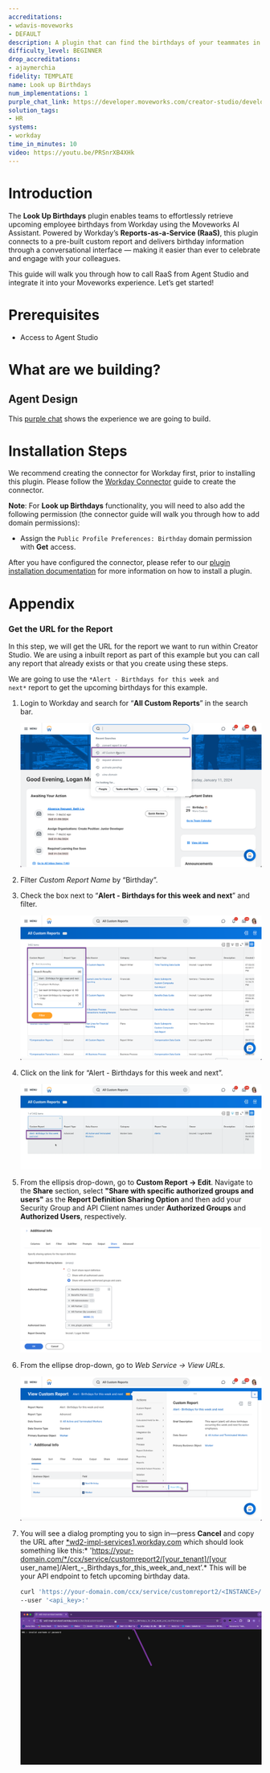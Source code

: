 ```yaml
---
accreditations:
- wdavis-moveworks
- DEFAULT
description: A plugin that can find the birthdays of your teammates in Workday.
difficulty_level: BEGINNER
drop_accreditations:
- ajaymerchia
fidelity: TEMPLATE
name: Look up Birthdays
num_implementations: 1
purple_chat_link: https://developer.moveworks.com/creator-studio/developer-tools/purple-chat/?conversation=%7B%22startTimestamp%22%3A%2211%3A43+AM%22%2C%22messages%22%3A%5B%7B%22parts%22%3A%5B%7B%22richText%22%3A%22Can+you+tell+me+of+any+upcoming+birthdays%3F%22%7D%5D%2C%22role%22%3A%22user%22%7D%2C%7B%22parts%22%3A%5B%7B%22richText%22%3A%22%3Cp%3E%3Cstrong%3EUpcoming+Birthdays%3A%3Cbr%3E%5Cn%3C%2Fstrong%3E%3C%2Fp%3E%5Cn%3Cp%3E1.+April+9%2C+2025%3A%3Cbr%3E%5Cn%26nbsp%3B-+Robin+Sanders%3Cbr%3E%5Cn%26nbsp%3B-+Mason+Webb%3Cbr%3E%5Cn%26nbsp%3B-+Xaviere+Francois%3C%2Fp%3E%5Cn%3Cp%3E%3Cbr%3E%3C%2Fp%3E%5Cn%3Cp%3E2.+April+10%2C+2025%3A%3Cbr%3E%5Cn%26nbsp%3B-+Oliver+Reynolds%3Cbr%3E%5Cn%26nbsp%3B-+Kristin+Sanderson%3Cbr%3E%5Cn%26nbsp%3B-+Jonathan+Quinn%3Cbr%3E%5Cn%26nbsp%3B-+Andrea+Hillis%3Cbr%3E%5Cn%26nbsp%3B-+Hanna+Salo%3Cbr%3E%5Cn%26nbsp%3B-+Bryan+Nagallo%3C%2Fp%3E%5Cn%3Cp%3E%3Cbr%3E%3C%2Fp%3E%5Cn%3Cp%3E3.+April+11%2C+2025%3A%3Cbr%3E%5Cn%26nbsp%3B-+Pricila+Amiel%3C%2Fp%3E%5Cn%3Cp%3E%3Cbr%3E%3C%2Fp%3E%5Cn%3Cp%3E4.+April+12%2C+2025%3A%3Cbr%3E%5Cn%26nbsp%3B-+Laurie+Jenkins%3Cbr%3E%5Cn%26nbsp%3B-+Meredith+Baxter%3Cbr%3E%5Cn%26nbsp%3B-+Carme+Granell+Parellada%3C%2Fp%3E%5Cn%3Cp%3E%3Cbr%3E%3C%2Fp%3E%5Cn%3Cp%3E5.+April+14%2C+2025%3A%3Cbr%3E%5Cn%26nbsp%3B-+Bruce+Morton%3Cbr%3E%5Cn%26nbsp%3B-+Leslie+Boudreau%3Cbr%3E%5Cn%26nbsp%3B-+Juha+Niemi%3C%2Fp%3E%5Cn%3Cp%3E%3Cbr%3E%3C%2Fp%3E%5Cn%3Cp%3E6.+April+15%2C+2025%3A%3Cbr%3E%5Cn%26nbsp%3B-+Isabel+Arguello%3Cbr%3E%5Cn%26nbsp%3B-+Tom+Kerr%3Cbr%3E%5Cn%26nbsp%3B-+Matilda+Thompson+%5BC%5D%3C%2Fp%3E%5Cn%3Cp%3E%3Cbr%3E%3C%2Fp%3E%5Cn%3Cp%3E7.+April+16%2C+2025%3A%3Cbr%3E%5Cn%26nbsp%3B-+Willem+Berkenbosch%3C%2Fp%3E%5Cn%3Cp%3E%3Cbr%3E%3C%2Fp%3E%5Cn%3Cp%3E8.+April+18%2C+2025%3A%3Cbr%3E%5Cn%26nbsp%3B-+Emily+Mills%3Cbr%3E%5Cn%26nbsp%3B-+Jordan+Hsia%3Cbr%3E%5Cn%26nbsp%3B-+Kumar+Chopra%3Cbr%3E%5Cn%26nbsp%3B-+Audrey+Novak%3C%2Fp%3E%5Cn%3Cp%3E%3Cbr%3E%3C%2Fp%3E%5Cn%3Cp%3E9.+April+19%2C+2025%3A%3Cbr%3E%5Cn%26nbsp%3B-+Annika+Nilsson%3Cbr%3E%5Cn%26nbsp%3B-+Lucy+Collins%3Cbr%3E%5Cn%26nbsp%3B-+Nora+Berg%3Cbr%3E%5Cn%26nbsp%3B-+Katalinka+Varga%3Cbr%3E%5Cn%26nbsp%3B-+Sak+Ressam%3C%2Fp%3E%22%7D%5D%2C%22role%22%3A%22assistant%22%7D%5D%7D
solution_tags:
- HR
systems:
- workday
time_in_minutes: 10
video: https://youtu.be/PRSnrXB4XHk
---
```


# Introduction

The **Look Up Birthdays** plugin enables teams to effortlessly retrieve upcoming employee birthdays from Workday using the Moveworks AI Assistant. Powered by Workday’s **Reports-as-a-Service (RaaS)**, this plugin connects to a pre-built custom report and delivers birthday information through a conversational interface — making it easier than ever to celebrate and engage with your colleagues.

This guide will walk you through how to call RaaS from Agent Studio and integrate it into your Moveworks experience. Let’s get started!

# Prerequisites

- Access to Agent Studio

# What are we building?

## Agent Design

This [purple chat](https://developer.moveworks.com/creator-studio/developer-tools/purple-chat/?conversation=%7B%22startTimestamp%22%3A%2211%3A43+AM%22%2C%22messages%22%3A%5B%7B%22parts%22%3A%5B%7B%22richText%22%3A%22Can+you+tell+me+of+any+upcoming+birthdays%3F%22%7D%5D%2C%22role%22%3A%22user%22%7D%2C%7B%22parts%22%3A%5B%7B%22richText%22%3A%22%3Cp%3E%3Cstrong%3EUpcoming+Birthdays%3A%3Cbr%3E%5Cn%3C%2Fstrong%3E%3C%2Fp%3E%5Cn%3Cp%3E1.+April+9%2C+2025%3A%3Cbr%3E%5Cn%26nbsp%3B-+Robin+Sanders%3Cbr%3E%5Cn%26nbsp%3B-+Mason+Webb%3Cbr%3E%5Cn%26nbsp%3B-+Xaviere+Francois%3C%2Fp%3E%5Cn%3Cp%3E%3Cbr%3E%3C%2Fp%3E%5Cn%3Cp%3E2.+April+10%2C+2025%3A%3Cbr%3E%5Cn%26nbsp%3B-+Oliver+Reynolds%3Cbr%3E%5Cn%26nbsp%3B-+Kristin+Sanderson%3Cbr%3E%5Cn%26nbsp%3B-+Jonathan+Quinn%3Cbr%3E%5Cn%26nbsp%3B-+Andrea+Hillis%3Cbr%3E%5Cn%26nbsp%3B-+Hanna+Salo%3Cbr%3E%5Cn%26nbsp%3B-+Bryan+Nagallo%3C%2Fp%3E%5Cn%3Cp%3E%3Cbr%3E%3C%2Fp%3E%5Cn%3Cp%3E3.+April+11%2C+2025%3A%3Cbr%3E%5Cn%26nbsp%3B-+Pricila+Amiel%3C%2Fp%3E%5Cn%3Cp%3E%3Cbr%3E%3C%2Fp%3E%5Cn%3Cp%3E4.+April+12%2C+2025%3A%3Cbr%3E%5Cn%26nbsp%3B-+Laurie+Jenkins%3Cbr%3E%5Cn%26nbsp%3B-+Meredith+Baxter%3Cbr%3E%5Cn%26nbsp%3B-+Carme+Granell+Parellada%3C%2Fp%3E%5Cn%3Cp%3E%3Cbr%3E%3C%2Fp%3E%5Cn%3Cp%3E5.+April+14%2C+2025%3A%3Cbr%3E%5Cn%26nbsp%3B-+Bruce+Morton%3Cbr%3E%5Cn%26nbsp%3B-+Leslie+Boudreau%3Cbr%3E%5Cn%26nbsp%3B-+Juha+Niemi%3C%2Fp%3E%5Cn%3Cp%3E%3Cbr%3E%3C%2Fp%3E%5Cn%3Cp%3E6.+April+15%2C+2025%3A%3Cbr%3E%5Cn%26nbsp%3B-+Isabel+Arguello%3Cbr%3E%5Cn%26nbsp%3B-+Tom+Kerr%3Cbr%3E%5Cn%26nbsp%3B-+Matilda+Thompson+%5BC%5D%3C%2Fp%3E%5Cn%3Cp%3E%3Cbr%3E%3C%2Fp%3E%5Cn%3Cp%3E7.+April+16%2C+2025%3A%3Cbr%3E%5Cn%26nbsp%3B-+Willem+Berkenbosch%3C%2Fp%3E%5Cn%3Cp%3E%3Cbr%3E%3C%2Fp%3E%5Cn%3Cp%3E8.+April+18%2C+2025%3A%3Cbr%3E%5Cn%26nbsp%3B-+Emily+Mills%3Cbr%3E%5Cn%26nbsp%3B-+Jordan+Hsia%3Cbr%3E%5Cn%26nbsp%3B-+Kumar+Chopra%3Cbr%3E%5Cn%26nbsp%3B-+Audrey+Novak%3C%2Fp%3E%5Cn%3Cp%3E%3Cbr%3E%3C%2Fp%3E%5Cn%3Cp%3E9.+April+19%2C+2025%3A%3Cbr%3E%5Cn%26nbsp%3B-+Annika+Nilsson%3Cbr%3E%5Cn%26nbsp%3B-+Lucy+Collins%3Cbr%3E%5Cn%26nbsp%3B-+Nora+Berg%3Cbr%3E%5Cn%26nbsp%3B-+Katalinka+Varga%3Cbr%3E%5Cn%26nbsp%3B-+Sak+Ressam%3C%2Fp%3E%22%7D%5D%2C%22role%22%3A%22assistant%22%7D%5D%7D) shows the experience we are going to build.

# Installation Steps

We recommend creating the connector for Workday first, prior to installing this plugin. Please follow the [Workday Connector](https://developer.moveworks.com/creator-studio/resources/connector/?id=workday) guide to create the connector.

**Note**: For **Look up Birthdays** functionality, you will need to also add the following permission (the connector guide will walk you through how to add domain permissions): 

- Assign the `Public Profile Preferences: Birthday` domain permission with **Get** access.

After you have configured the connector, please refer to our [plugin installation documentation](https://help.moveworks.com/docs/ai-agent-marketplace) for more information on how to install a plugin.

# Appendix

### **Get the URL for the Report**

In this step, we will get the URL for the report we want to run within Creator Studio. We are using a inbuilt report as part of this example but you can call any report that already exists or that you create using these steps.

We are going to use the `*Alert - Birthdays for this week and next*` report to get the upcoming birthdays for this example.

1. Login to Workday and search for “**All Custom Reports**” in the search bar.
    
    ![step1.png](Look%20up%20Birthdays%20ae22eca697bb41648f5201f85bb0fbea/step1.png)
    
2. Filter *Custom Report Name* by “Birthday”.
3. Check the box next to “**Alert - Birthdays for this week and next**” and filter.
    
    ![step2.png](Look%20up%20Birthdays%20ae22eca697bb41648f5201f85bb0fbea/step2.png)
    
4. Click on the link for “Alert - Birthdays for this week and next”.
    
    ![step3.png](Look%20up%20Birthdays%20ae22eca697bb41648f5201f85bb0fbea/0ff66ab3-61f4-4f52-a23f-8640faec9711.png)
    
5. From the ellipsis drop-down, go to **Custom Report → Edit**. Navigate to the **Share** section, select **"Share with specific authorized groups and users"** as the **Report Definition Sharing Option** and then add your Security Group and API Client names under **Authorized Groups** and **Authorized Users**, respectively.
    
    ![Screenshot 2025-04-21 at 3.28.05 PM.png](Look%20up%20Birthdays%20ae22eca697bb41648f5201f85bb0fbea/Screenshot_2025-04-21_at_3.28.05_PM.png)
    
6. From the ellipse drop-down, go to *Web Service → View URLs.*
    
    ![step4.png](Look%20up%20Birthdays%20ae22eca697bb41648f5201f85bb0fbea/step4.png)
    
7. You will see a dialog prompting you to sign in—press **Cancel** and copy the URL after [*wd2-impl-services1.workday.com](http://wd2-impl-services1.workday.com/) which should look something like this:* 'https://your-domain.com/*/ccx/service/customreport2/[your_tenant]/[your user_name]/Alert_-_Birthdays_for_this_week_and_next’.* This will be your API endpoint to fetch upcoming birthday data.
    
    ```bash
    curl 'https://your-domain.com/ccx/service/customreport2/<INSTANCE>/<your *user_name*>/Alert_-_Birthdays_for_this_week_and_next?format=json'
    --user '<api_key>:'
    ```
    
    ![step5.png](Look%20up%20Birthdays%20ae22eca697bb41648f5201f85bb0fbea/step5.png)